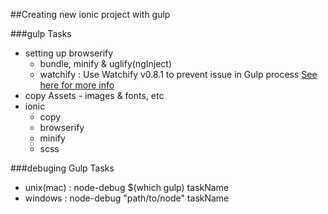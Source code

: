 ##Creating new ionic project with gulp

###gulp Tasks
* setting up browserify
	- bundle, minify & uglify(ngInject)
	- watchify : Use Watchify v0.8.1 to prevent issue in Gulp process [See here for more info](https://github.com/greypants/gulp-starter/issues/20)
* copy Assets - images & fonts, etc
* ionic
	- copy 
	- browserify
	- minify
	- scss

###debuging Gulp Tasks
* unix(mac) : node-debug $(which gulp) taskName
* windows : node-debug "path/to/node" taskName